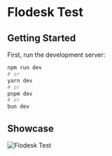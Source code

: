 # Flodesk Test

## Getting Started

First, run the development server:

```bash
npm run dev
# or
yarn dev
# or
pnpm dev
# or
bun dev
```

## Showcase

![Flodesk Test](./docs/guide.gif)
